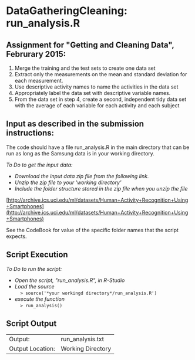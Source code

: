 # DataGatheringCleaning: run_analysis.R
## Assignment for "Getting and Cleaning Data", Februrary 2015:
1. Merge the training and the test sets to create one data set
2. Extract only the measurements on the mean and standard deviation for each measurement.
3. Use descriptive activity names to name the activities in the data set
4. Appropriately label the data set with descriptive variable names.
5. From the data set in step 4, create a second, independent tidy data set with the average of each variable for each activity and each subject
      
## Input as described in the submission instructions: 
The code should have a file run_analysis.R in the main directory that can be run as long as the Samsung data is in your working directory.
    
*To Do to get the input data:* 
- *Download the input data zip file from the following link.* 
- *Unzip the zip file to your 'working directory'*
- *Include the folder structure stored in the zip file when you unzip the file*
      
[http://archive.ics.uci.edu/ml/datasets/Human+Activity+Recognition+Using+Smartphones](http://archive.ics.uci.edu/ml/datasets/Human+Activity+Recognition+Using+Smartphones)
      
See the CodeBook for value of the specific folder names that the script expects.

## Script Execution
*To Do to run the script:*
- *Open the script, "run_analysis.R", in R-Studio*
- *Load the source*<br>
`  > source('*your workingd directory*/run_analysis.R')`
- *execute the function*<br>
`  > run_analysis()`

## Script Output      
<table>
<tr><td>Output:</td><td>run_analysis.txt</td></tr>
<tr><td>Output Location:</td><td>Working Directory</td></tr>
</table>
    
